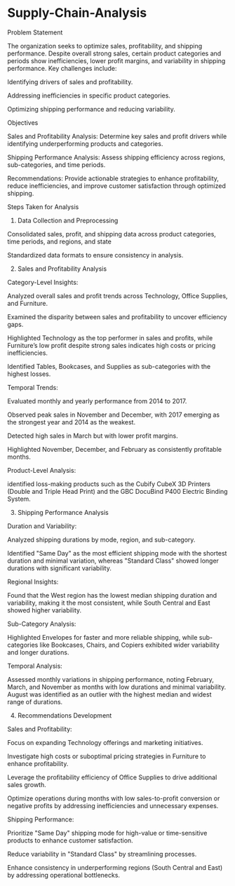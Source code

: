 # Supply-Chain-Analysis

Problem Statement

The organization seeks to optimize sales, profitability, and shipping performance. Despite overall strong sales, certain product categories and periods show inefficiencies, lower profit margins, and variability in shipping performance. Key challenges include:

Identifying drivers of sales and profitability.

Addressing inefficiencies in specific product categories.

Optimizing shipping performance and reducing variability.

Objectives

Sales and Profitability Analysis: Determine key sales and profit drivers while identifying underperforming products and categories.

Shipping Performance Analysis: Assess shipping efficiency across regions, sub-categories, and time periods.

Recommendations: Provide actionable strategies to enhance profitability, reduce inefficiencies, and improve customer satisfaction through optimized shipping.

Steps Taken for Analysis

1. Data Collection and Preprocessing

Consolidated sales, profit, and shipping data across product categories, time periods, and regions, and state

Standardized data formats to ensure consistency in analysis.

2. Sales and Profitability Analysis

Category-Level Insights:

Analyzed overall sales and profit trends across Technology, Office Supplies, and Furniture.

Examined the disparity between sales and profitability to uncover efficiency gaps.

Highlighted Technology as the top performer in sales and profits, while Furniture’s low profit despite strong sales indicates high costs or pricing inefficiencies.

Identified Tables, Bookcases, and Supplies as sub-categories with the highest losses.

Temporal Trends:

Evaluated monthly and yearly performance from 2014 to 2017.

Observed peak sales in November and December, with 2017 emerging as the strongest year and 2014 as the weakest.

Detected high sales in March but with lower profit margins.

Highlighted November, December, and February as consistently profitable months.

Product-Level Analysis:

identified loss-making products such as the Cubify CubeX 3D Printers (Double and Triple Head Print) and the GBC DocuBind P400 Electric Binding System.

3. Shipping Performance Analysis

Duration and Variability:

Analyzed shipping durations by mode, region, and sub-category.

Identified "Same Day" as the most efficient shipping mode with the shortest duration and minimal variation, whereas "Standard Class" showed longer durations with significant variability.

Regional Insights:

Found that the West region has the lowest median shipping duration and variability, making it the most consistent, while South Central and East showed higher variability.

Sub-Category Analysis:

Highlighted Envelopes for faster and more reliable shipping, while sub-categories like Bookcases, Chairs, and Copiers exhibited wider variability and longer durations.

Temporal Analysis:

Assessed monthly variations in shipping performance, noting February, March, and November as months with low durations and minimal variability. August was identified as an outlier with the highest median and widest range of durations.

4. Recommendations Development

Sales and Profitability:

Focus on expanding Technology offerings and marketing initiatives.

Investigate high costs or suboptimal pricing strategies in Furniture to enhance profitability.

Leverage the profitability efficiency of Office Supplies to drive additional sales growth.

Optimize operations during months with low sales-to-profit conversion or negative profits by addressing inefficiencies and unnecessary expenses.

Shipping Performance:

Prioritize "Same Day" shipping mode for high-value or time-sensitive products to enhance customer satisfaction.

Reduce variability in "Standard Class" by streamlining processes.

Enhance consistency in underperforming regions (South Central and East) by addressing operational bottlenecks.
